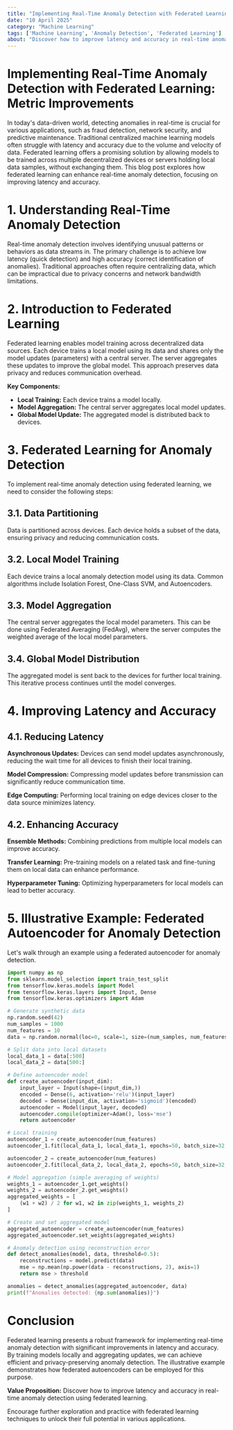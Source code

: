 ```yaml
---
title: "Implementing Real-Time Anomaly Detection with Federated Learning: Metric Improvements"
date: "10 April 2025"
category: "Machine Learning"
tags: ['Machine Learning', 'Anomaly Detection', 'Federated Learning']
about: "Discover how to improve latency and accuracy in real-time anomaly detection using federated learning."
---
```


# Implementing Real-Time Anomaly Detection with Federated Learning: Metric Improvements

In today's data-driven world, detecting anomalies in real-time is crucial for various applications, such as fraud detection, network security, and predictive maintenance. Traditional centralized machine learning models often struggle with latency and accuracy due to the volume and velocity of data. Federated learning offers a promising solution by allowing models to be trained across multiple decentralized devices or servers holding local data samples, without exchanging them. This blog post explores how federated learning can enhance real-time anomaly detection, focusing on improving latency and accuracy.

# 1. Understanding Real-Time Anomaly Detection

Real-time anomaly detection involves identifying unusual patterns or behaviors as data streams in. The primary challenge is to achieve low latency (quick detection) and high accuracy (correct identification of anomalies). Traditional approaches often require centralizing data, which can be impractical due to privacy concerns and network bandwidth limitations.

# 2. Introduction to Federated Learning

Federated learning enables model training across decentralized data sources. Each device trains a local model using its data and shares only the model updates (parameters) with a central server. The server aggregates these updates to improve the global model. This approach preserves data privacy and reduces communication overhead.

**Key Components:**
- **Local Training:** Each device trains a model locally.
- **Model Aggregation:** The central server aggregates local model updates.
- **Global Model Update:** The aggregated model is distributed back to devices.

# 3. Federated Learning for Anomaly Detection

To implement real-time anomaly detection using federated learning, we need to consider the following steps:

## 3.1. Data Partitioning

Data is partitioned across devices. Each device holds a subset of the data, ensuring privacy and reducing communication costs.

## 3.2. Local Model Training

Each device trains a local anomaly detection model using its data. Common algorithms include Isolation Forest, One-Class SVM, and Autoencoders.

## 3.3. Model Aggregation

The central server aggregates the local model parameters. This can be done using Federated Averaging (FedAvg), where the server computes the weighted average of the local model parameters.

## 3.4. Global Model Distribution

The aggregated model is sent back to the devices for further local training. This iterative process continues until the model converges.

# 4. Improving Latency and Accuracy

## 4.1. Reducing Latency

**Asynchronous Updates:** Devices can send model updates asynchronously, reducing the wait time for all devices to finish their local training.

**Model Compression:** Compressing model updates before transmission can significantly reduce communication time.

**Edge Computing:** Performing local training on edge devices closer to the data source minimizes latency.

## 4.2. Enhancing Accuracy

**Ensemble Methods:** Combining predictions from multiple local models can improve accuracy.

**Transfer Learning:** Pre-training models on a related task and fine-tuning them on local data can enhance performance.

**Hyperparameter Tuning:** Optimizing hyperparameters for local models can lead to better accuracy.

# 5. Illustrative Example: Federated Autoencoder for Anomaly Detection

Let's walk through an example using a federated autoencoder for anomaly detection. 

```python
import numpy as np
from sklearn.model_selection import train_test_split
from tensorflow.keras.models import Model
from tensorflow.keras.layers import Input, Dense
from tensorflow.keras.optimizers import Adam

# Generate synthetic data
np.random.seed(42)
num_samples = 1000
num_features = 10
data = np.random.normal(loc=0, scale=1, size=(num_samples, num_features))

# Split data into local datasets
local_data_1 = data[:500]
local_data_2 = data[500:]

# Define autoencoder model
def create_autoencoder(input_dim):
    input_layer = Input(shape=(input_dim,))
    encoded = Dense(6, activation='relu')(input_layer)
    decoded = Dense(input_dim, activation='sigmoid')(encoded)
    autoencoder = Model(input_layer, decoded)
    autoencoder.compile(optimizer=Adam(), loss='mse')
    return autoencoder

# Local training
autoencoder_1 = create_autoencoder(num_features)
autoencoder_1.fit(local_data_1, local_data_1, epochs=50, batch_size=32, verbose=0)

autoencoder_2 = create_autoencoder(num_features)
autoencoder_2.fit(local_data_2, local_data_2, epochs=50, batch_size=32, verbose=0)

# Model aggregation (simple averaging of weights)
weights_1 = autoencoder_1.get_weights()
weights_2 = autoencoder_2.get_weights()
aggregated_weights = [
    (w1 + w2) / 2 for w1, w2 in zip(weights_1, weights_2)
]

# Create and set aggregated model
aggregated_autoencoder = create_autoencoder(num_features)
aggregated_autoencoder.set_weights(aggregated_weights)

# Anomaly detection using reconstruction error
def detect_anomalies(model, data, threshold=0.5):
    reconstructions = model.predict(data)
    mse = np.mean(np.power(data - reconstructions, 2), axis=1)
    return mse > threshold

anomalies = detect_anomalies(aggregated_autoencoder, data)
print(f"Anomalies detected: {np.sum(anomalies)}")
```

# Conclusion

Federated learning presents a robust framework for implementing real-time anomaly detection with significant improvements in latency and accuracy. By training models locally and aggregating updates, we can achieve efficient and privacy-preserving anomaly detection. The illustrative example demonstrates how federated autoencoders can be employed for this purpose. 

**Value Proposition:** Discover how to improve latency and accuracy in real-time anomaly detection using federated learning.

Encourage further exploration and practice with federated learning techniques to unlock their full potential in various applications.